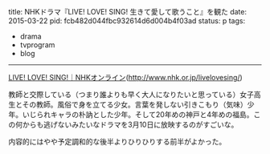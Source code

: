 title: NHKドラマ『LIVE! LOVE! SING! 生きて愛して歌うこと』を観た
date: 2015-03-22
pid: fcb482d044fbc932614d6d004b4f03ad
status: p
tags:
- drama
- tvprogram
- blog
---

[LIVE! LOVE! SING!｜NHKオンライン]()(http://www.nhk.or.jp/livelovesing/)

教師と交際している（つまり誰よりも早く大人になりたいと思っている）女子高生とその教師。風俗で身を立てる少女。言葉を発しない引きこもり（気味）少年。いじられキャラの朴訥とした少年。そして20年めの神戸と4年めの福島。この何からも逃げないみたいなドラマを3月10日に放映するのがすごいな。

内容的にはやや予定調和的な後半よりひりひりする前半がよかった。
